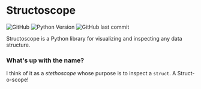 # Structoscope
![GitHub](https://img.shields.io/github/license/matteosandrin/structoscope)
![Python Version](https://img.shields.io/badge/python-3.8-blue)
![GitHub last commit](https://img.shields.io/github/last-commit/matteosandrin/structoscope)

Structoscope is a Python library for visualizing and inspecting any data structure.

### What's up with the name?

I think of it as a *stethoscope* whose purpose is to inspect a `struct`. A Struct-o-scope!